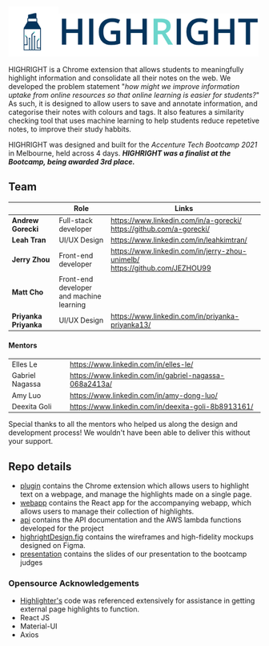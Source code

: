 <img src="logo.png" alt="drawing" width="100"/><img src="logotext.png" alt="drawing" width="400"/>

HIGHRIGHT is a Chrome extension that allows students to meaningfully highlight information and consolidate all their notes on the web. We developed the problem statement "*how might we improve information uptake from online resources so that online learning is easier for students?*" As such, it is designed to allow users to save and annotate information, and categorise their notes with colours and tags. It also features a similarity checking tool that uses machine learning to help students reduce repetetive notes, to improve their study habbits.

HIGHRIGHT was designed and built for the *Accenture Tech Bootcamp 2021* in Melbourne, held across 4 days. ***HIGHRIGHT was a finalist at the Bootcamp, being awarded 3rd place.***

## Team

|                       | Role                                           | Links                                                        |
| --------------------- | ---------------------------------------------- | ------------------------------------------------------------ |
| **Andrew Gorecki**    | Full-stack developer                           | https://www.linkedin.com/in/a-gorecki/<br />https://github.com/a-gorecki/ |
| **Leah Tran**         | UI/UX Design                                   | https://www.linkedin.com/in/leahkimtran/                     |
| **Jerry Zhou**        | Front-end developer                            | https://www.linkedin.com/in/jerry-zhou-unimelb/<br />https://github.com/JEZHOU99 |
| **Matt Cho**          | Front-end developer <br />and machine learning |                                                              |
| **Priyanka Priyanka** | UI/UX Design                                   | https://www.linkedin.com/in/priyanka-priyanka13/             |

#### Mentors

|                 |                                                        |
| --------------- | ------------------------------------------------------ |
| Elles Le        | https://www.linkedin.com/in/elles-le/                  |
| Gabriel Nagassa | https://www.linkedin.com/in/gabriel-nagassa-068a2413a/ |
| Amy Luo         | https://www.linkedin.com/in/amy-dong-luo/              |
| Deexita Goli    | https://www.linkedin.com/in/deexita-goli-8b8913161/    |

Special thanks to all the mentors who helped us along the design and development process! We wouldn't have been able to deliver this without your support.

## Repo details

- [plugin](plugin) contains the Chrome extension which allows users to highlight text on a webpage, and manage the highlights made on a single page.
- [webapp](webapp) contains the React app for the accompanying webapp, which allows users to manage their collection of highlights.
- [api](api) contains the API documentation and the AWS lambda functions developed for the project
- [highrightDesign.fig](highrightDesign.fig) contains the wireframes and high-fidelity mockups designed on Figma.
- [presentation](presentation.pdf) contains the slides of our presentation to the bootcamp judges

### Opensource Acknowledgements
- [Highlighter's](https://github.com/jeromepl/highlighter) code was referenced extensively for assistance in getting external page highlights to function.
- React JS
- Material-UI
- Axios

